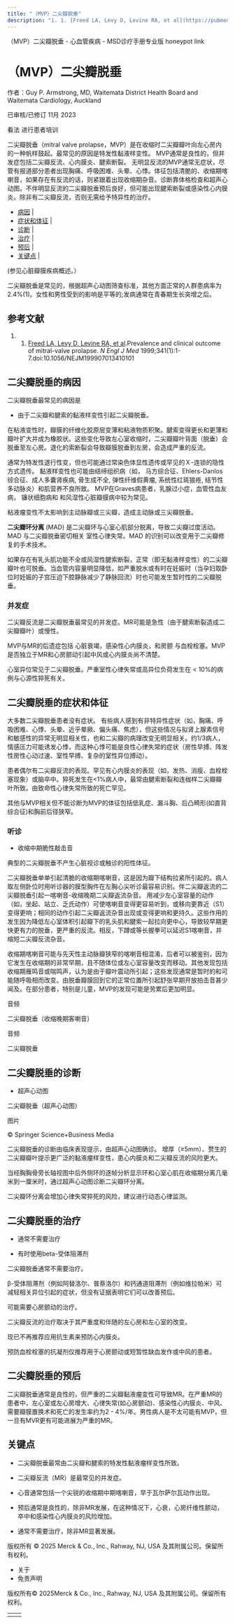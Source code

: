 ```yaml
---
title: "（MVP）二尖瓣脱垂"
description: "1. 1. [Freed LA, Levy D, Levine RA, et al](https://pubmed.ncbi.nlm.nih.gov/10387935/).Prevalence and clinical outcome of mitral-valve prolapse. _N Engl J Med_ 1999;341(1):1-7.doi:10.1056/NEJM199907013410101"
---
```


﻿（MVP）二尖瓣脱垂 - 心血管疾病 - MSD诊疗手册专业版 honeypot link

# （MVP）二尖瓣脱垂

作者：Guy P. Armstrong, MD, Waitemata District Health Board and Waitemata Cardiology, Auckland

已审核/已修订 11月 2023

看法 进行患者培训

二尖瓣脱垂（mitral valve prolapse，MVP）是在收缩时二尖瓣瓣叶向左心房内的一种帆样鼓起。最常见的原因是特发性黏液样变性。 MVP通常是良性的，但并发症包括二尖瓣反流、心内膜炎、腱索断裂。 无明显反流的MVP通常无症状，尽管有报道部分患者出现胸痛、呼吸困难、头晕、心悸。体征包括清脆的、收缩期喀喇音，如果存在有反流的话，则紧跟着出现收缩期杂音。诊断靠体格检查和超声心动图。不伴明显反流的二尖瓣脱垂预后良好，但可能出现腱索断裂或感染性心内膜炎。除非有二尖瓣反流，否则无需给予特异性的治疗。

- [病因](#病因_v938848_zh) \|
- [症状和体征](#症状和体征_v938854_zh) \|
- [诊断](#诊断_v938863_zh) \|
- [治疗](#治疗_v938873_zh) \|
- [预后](#预后_v938870_zh) \|
- [关键点](#关键点_v7341187_zh) \|

(参见心脏瓣膜疾病概述。）

二尖瓣脱垂是常见的，根据超声心动图筛查标准，其他方面正常的人群患病率为2.4%(1)。女性和男性受到的影响是平等的;发病通常在青春期生长突增之后。

## 参考文献

1. 1. [Freed LA, Levy D, Levine RA, et al](https://pubmed.ncbi.nlm.nih.gov/10387935/).Prevalence and clinical outcome of mitral-valve prolapse. _N Engl J Med_ 1999;341(1):1-7.doi:10.1056/NEJM199907013410101


## 二尖瓣脱垂的病因

二尖瓣脱垂最常见的病因是

- 由于二尖瓣和腱索的黏液样变性引起二尖瓣脱垂。


在粘液变性时，瓣膜的纤维化胶原层变薄和粘液物质积聚。腱索变得更长和更薄和瓣叶扩大并成为橡胶状。这些变化导致左心室收缩时，二尖瓣瓣叶背面（脱垂）会脱垂至左心房。退化的索断裂会导致瓣膜脱垂到左房，会造成严重的反流。

通常为特发性退行性变，但也可能通过常染色体显性遗传或罕见的Ｘ-连锁的隐性方式遗传。 黏液样变性也可能由结缔组织病（如， 马方综合征、Ehlers-Danlos综合征、成人多囊肾疾病, 骨生成不全, 弹性纤维假黄瘤, 系统性红斑狼疮, 结节性多动脉炎）和肌营养不良所致。 MVP在Graves病患者，乳腺过小症，血管性血友病， 镰状细胞病和 和风湿性心脏瓣膜病中较为常见。

粘液瘤变性不太影响到主动脉瓣或三尖瓣，造成主动脉或三尖瓣脱垂。

**二尖瓣环分离** (MAD) 是二尖瓣环与心室心肌部分脱离，导致二尖瓣过度活动。 MAD 与二尖瓣脱垂密切相关 室性心律失常。MAD 的识别可以改变用于二尖瓣修复的手术技术。

如果存在有乳头肌功能不全或风湿性腱索断裂，正常（即无黏液样变性）的二尖瓣瓣叶也可脱垂。当血管内容量明显降低，如严重脱水或有时在妊娠时（当孕妇取卧位时妊娠的子宫压迫下腔静脉减少了静脉回流）时也可能发生暂时性的二尖瓣脱垂。

### 并发症

二尖瓣反流是二尖瓣脱垂最常见的并发症。MR可能是急性（由于腱索断裂造成二尖瓣瓣叶）或慢性。

MVP与MR的后遗症包括 心脏衰竭，感染性心内膜炎，和房颤 与血栓栓塞。MVP是否独立于MR和心房颤动引起中风或心内膜炎尚不清楚。

心室异位常见于二尖瓣脱垂。严重室性心律失常或高异位负荷发生在 < 10%的病例与心源性猝死有关。

## 二尖瓣脱垂的症状和体征

大多数二尖瓣脱垂患者没有症状。 有些病人感到有非特异性症状（如，胸痛、呼吸困难、心悸、头晕、近乎晕厥、偏头痛、焦虑），但这些情况与拟肾上腺素信号和敏感性的异常无明显相关性，也和二尖瓣的病理改变无明显相关。约1/3病人，情感压力可能诱发心悸，而这种心悸可能是良性心律失常的症状（房性早搏、阵发性房性心动过速、室性早搏、复杂的室性异位搏动）。

患者偶尔有二尖瓣反流的表现。罕见有心内膜炎的表现（如，发热、消瘦、血栓栓塞现象）或脑卒中。猝死发生在<1%病人中，最常由腱索断裂和连枷样二尖瓣瓣叶所致。由致命性心律失常所致的死亡罕见。

其他与MVP相关但不能诊断为MVP的体征包括低乳症、漏斗胸、后凸畸形(如直背综合征)和胸前后径狭窄。

### 听诊

- 收缩中期脆性敲击音


典型的二尖瓣脱垂不产生心脏视诊或触诊的阳性体征。

二尖瓣脱垂单单引起清脆的收缩期喀喇音，这是因为瓣下结构拉紧所引起的。病人取左侧卧位时用听诊器的膜型胸件在左胸心尖听诊最容易识别。伴二尖瓣返流的二尖瓣脱垂引起一喀喇音-收缩晚期二尖瓣返流杂音。 用减少左心室容量的动作（如，坐起、站立、乏氏动作）可使喀喇音变得更容易听到，或移向更靠近（S1）变得更响；相同的动作引起二尖瓣返流杂音出现或变得更响和更持久。这些作用的发生因为降低左心室体积引起瓣下的乳头肌和腱索一起拉向更中心，导致较早期更快更有力的脱垂，更严重的反流。相反，下蹲或等长握拳可以延迟S1喀喇音，并缩短二尖瓣反流杂音。

收缩期喀喇音可能与先天性主动脉瓣狭窄的喀喇音相混淆，后者可以被鉴别，因为它发生在收缩期的非常早期，且不随体位或左心室容量改变而移动。其他发现包括收缩期雁鸣音或喘鸣声，认为是由于瓣叶震动所引起；这些发现通常是暂时的和可能随呼吸相而改变。由脱垂瓣膜回到它的正常位置所引起舒张早期开放拍击音甚少闻及。在部分患者，特别是儿童，MVP的发现可能是劳累后更加明显。

音频

二尖瓣脱垂（收缩晚期客喇音）



音频

二尖瓣脱垂



## 二尖瓣脱垂的诊断

- 超声心动图


二尖瓣脱垂（超声心动图）



图片

© Springer Science+Business Media

二尖瓣脱垂的诊断由临床表现提示，由超声心动图确诊。 增厚（≥5mm）、赘生的二尖瓣瓣叶提示更广泛的黏液瘤样变性，患心内膜炎和二尖瓣反流的风险更大。

当经胸胸骨旁长轴视图中后外侧环的逐帧分析显示环和心室心肌在收缩期分离几毫米到一厘米时，通过超声心动图诊断二尖瓣环分离。

二尖瓣环分离会增加心律失常猝死的风险，建议进行动态心律监测。

## 二尖瓣脱垂的治疗

- 通常不需要治疗

- 有时使用beta-受体阻滞剂


二尖瓣脱垂通常不需要治疗。

β-受体阻滞剂（例如阿替洛尔、普萘洛尔）和钙通道阻滞剂（例如维拉帕米）可减轻相关异位引起的症状，但没有证据表明它们可以改善预后。

可能需要心房颤动的治疗。

二尖瓣反流的治疗取决于其严重度和伴随的左心房和左心室的改变。

现已不再推荐应用抗生素来预防心内膜炎。

预防血栓栓塞的抗凝剂仅推荐用于心房颤动或短暂性缺血发作或中风的患者。

## 二尖瓣脱垂的预后

二尖瓣脱垂通常是良性的，但严重的二尖瓣黏液瘤变性可导致MR。在严重MR的患者中，左心室或左心房增大、心律失常(如心房颤动)、感染性心内膜炎、中风、需要瓣膜置换术和死亡的发生率约为2 - 4%/年。男性病人是不太可能有MVP，但一旦有MVR更有可能进展为严重的MR。

## 关键点

- 二尖瓣脱垂最常由二尖瓣和腱索的特发性黏液瘤样变性所致。

- 二尖瓣反流（MR）是最常见的并发症。

- 心音通常包括一个尖锐的收缩期中期喀喇音，早于瓦尔萨尔瓦动作出现。

- 预后通常是良性的，除非MR发展，在这种情况下，心衰，心房纤维性颤动，卒中和感染性心内膜炎的风险增加。

- 通常不需要治疗，除非MR显著发展。




版权所有 © 2025
Merck & Co., Inc., Rahway, NJ, USA 及其附属公司。保留所有权利。

- 关于
- 免责声明

版权所有© 2025Merck & Co., Inc., Rahway, NJ, USA 及其附属公司。保留所有权利。

|     |     |
| --- | --- |
|  |  |